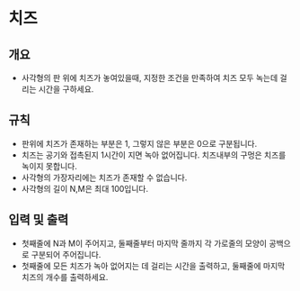 치즈
===
## 개요
+ 사각형의 판 위에 치즈가 놓여있을때, 지정한 조건을 만족하여 치즈 모두 녹는데 걸리는 시간을 구하세요.
## 규칙
+ 판위에 치즈가 존재하는 부분은 1, 그렇지 않은 부분은 0으로 구분됩니다.
+ 치즈는 공기와 접촉된지 1시간이 지면 녹아 없어집니다. 치즈내부의 구멍은 치즈를 녹이지 못합니다.
+ 사각형의 가장자리에는 치즈가 존재할 수 없습니다.
+ 사각형의 길이 N,M은 최대 100입니다.
## 입력 및 출력
+ 첫째줄에 N과 M이 주어지고, 둘째줄부터 마지막 줄까지 각 가로줄의 모양이 공백으로 구분되어 주어집니다.
+ 첫째줄에 모든 치즈가 녹아 없어지는 데 걸리는 시간을 출력하고, 둘째줄에 마지막 치즈의 개수를 출력하세요. 